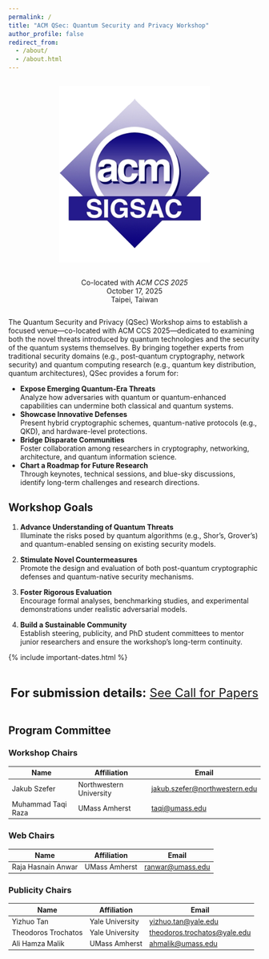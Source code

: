 ```yaml
---
permalink: /
title: "ACM QSec: Quantum Security and Privacy Workshop"
author_profile: false
redirect_from: 
  - /about/
  - /about.html
---
```


<div style="text-align: center; margin: 2em 0;">
  <img src="/images/logo.png" alt="ACM Logo" style="max-width: 300px; height: auto;" />
</div>
<div style="text-align: center; margin-bottom: 2em;">
  Co-located with <i>ACM CCS 2025</i><br>
  October 17, 2025<br>
  Taipei, Taiwan
</div>

The Quantum Security and Privacy (QSec) Workshop aims to establish a focused venue—co-located with ACM CCS 2025—dedicated to examining both the novel threats introduced by quantum technologies and the security of the quantum systems themselves. By bringing together experts from traditional security domains (e.g., post-quantum cryptography, network security) and quantum computing research (e.g., quantum key distribution, quantum architectures), QSec provides a forum for:

- **Expose Emerging Quantum-Era Threats**  
  Analyze how adversaries with quantum or quantum-enhanced capabilities can undermine both classical and quantum systems.  
- **Showcase Innovative Defenses**  
  Present hybrid cryptographic schemes, quantum-native protocols (e.g., QKD), and hardware-level protections.  
- **Bridge Disparate Communities**  
  Foster collaboration among researchers in cryptography, networking, architecture, and quantum information science.  
- **Chart a Roadmap for Future Research**  
  Through keynotes, technical sessions, and blue-sky discussions, identify long-term challenges and research directions.

## Workshop Goals

1. **Advance Understanding of Quantum Threats**  
   Illuminate the risks posed by quantum algorithms (e.g., Shor’s, Grover’s) and quantum-enabled sensing on existing security models.

2. **Stimulate Novel Countermeasures**  
   Promote the design and evaluation of both post-quantum cryptographic defenses and quantum-native security mechanisms.

3. **Foster Rigorous Evaluation**  
   Encourage formal analyses, benchmarking studies, and experimental demonstrations under realistic adversarial models.

4. **Build a Sustainable Community**  
   Establish steering, publicity, and PhD student committees to mentor junior researchers and ensure the workshop’s long-term continuity.

{% include important-dates.html %}

<div style="text-align: center; margin: 2em 0; font-size: 1.5rem">
  <b>For submission details:</b>
  <a href="/call-for-papers/">See Call for Papers</a>
</div>



## Program Committee

<!-- Workshop Chairs -->
<h3>Workshop Chairs</h3>
<table>
  <thead>
    <tr>
      <th>Name</th>
      <th>Affiliation</th>
      <th>Email</th>
    </tr>
  </thead>
  <tbody>
    <tr>
      <td>Jakub Szefer</td>
      <td>Northwestern University</td>
      <td><a href="mailto:jakub.szefer@northwestern.edu">jakub.szefer@northwestern.edu</a></td>
    </tr>
    <tr>
      <td>Muhammad Taqi Raza</td>
      <td>UMass Amherst</td>
      <td><a href="mailto:taqi@umass.edu">taqi@umass.edu</a></td>
    </tr>
  </tbody>
</table>

<!-- Web Chairs -->
<h3>Web Chairs</h3>
<table>
  <thead>
    <tr>
      <th>Name</th>
      <th>Affiliation</th>
      <th>Email</th>
    </tr>
  </thead>
  <tbody>
    <tr>
      <td>Raja Hasnain Anwar</td>
      <td>UMass Amherst</td>
      <td><a href="mailto:ranwar@umass.edu">ranwar@umass.edu</a></td>
    </tr>
  </tbody>
</table>

<!-- Publicity Chairs -->
<h3>Publicity Chairs</h3>
<table>
  <thead>
    <tr>
      <th>Name</th>
      <th>Affiliation</th>
      <th>Email</th>
    </tr>
  </thead>
  <tbody>
    <tr>
      <td>Yizhuo Tan</td>
      <td>Yale University</td>
      <td><a href="mailto:yizhuo.tan@yale.edu">yizhuo.tan@yale.edu</a></td>
    </tr>
    <tr>
      <td>Theodoros Trochatos</td>
      <td>Yale University</td>
      <td><a href="mailto:theodoros.trochatos@yale.edu">theodoros.trochatos@yale.edu</a></td>
    </tr>
    <tr>
      <td>Ali Hamza Malik</td>
      <td>UMass Amherst</td>
      <td><a href="mailto:ahmalik@umass.edu">ahmalik@umass.edu</a></td>
    </tr>
  </tbody>
</table>
